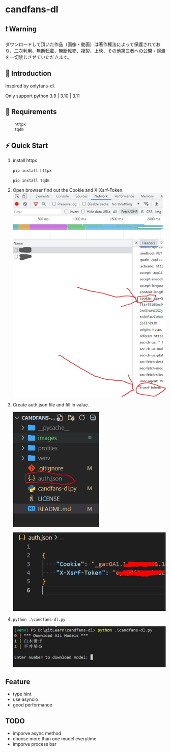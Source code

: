 # candfans-dl

## ❗ Warning

ダウンロードして頂いた作品（画像・動画）は著作権法によって保護されており、二次利用、無断転載、無断転売、複製、上映、その他第三者への公開・譲渡を一切禁じさせていただきます。

## 🎇 Introduction

Inspired by onlyfans-dl.

Only support python 3.9 | 3.10 | 3.11

## 🌟 Requirements

```
    httpx
    tqdm
```

## ⚡ Quick Start

1. install httpx

    `pip install httpx`

    `pip install tqdm`

2. Open browser find out the Cookie and X-Xsrf-Token.
    ![session](./images/file.jpg)

3. Create auth.json file and fill in value.

    ![auth.json](./images/file.PNG)

    ![auth.json](./images/auth.PNG)

4. `python .\candfans-dl.py`

    ![session](./images/cmd.PNG)

## Feature

- type hint
- use asyncio
- good performance

## TODO

- imporve async method
- choose more than one model everytime
- imporve process bar
